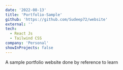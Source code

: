 ```yaml
---
date: '2022-08-13'
title: 'Portfolio-Sample'
github: 'https://github.com/Sudeep72/website'
external: ''
tech:
  - React Js
  - Tailwind CSS
company: 'Personal'
showInProjects: false
---
```


A sample portfolio website done by reference to learn
